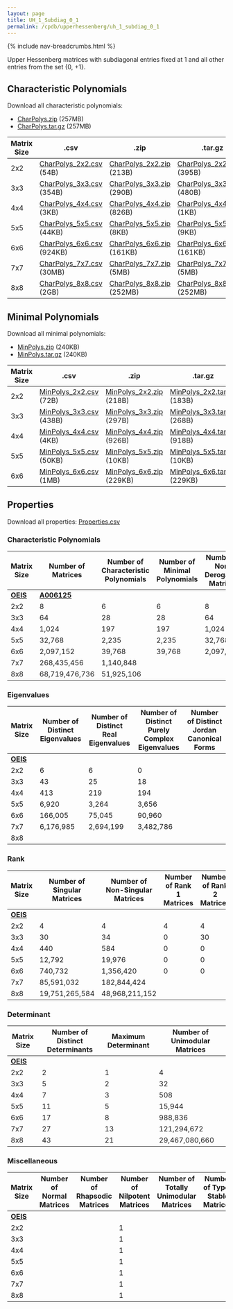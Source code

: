 ```yaml
---
layout: page
title: UH_1_Subdiag_0_1
permalink: /cpdb/upperhessenberg/uh_1_subdiag_0_1
---
```


{% include nav-breadcrumbs.html %}

Upper Hessenberg matrices with subdiagonal entries fixed at 1 and all other entries from the set {0, +1}.

## Characteristic Polynomials

Download all characteristic polynomials:
- <a href="http://cpdb.bohemianmatrices.com/UpperHessenberg/UH_1_Subdiag_0_1/Data/CharPolys.zip">CharPolys.zip</a> (257MB)
- <a href="http://cpdb.bohemianmatrices.com/UpperHessenberg/UH_1_Subdiag_0_1/Data/CharPolys.tar.gz">CharPolys.tar.gz</a> (257MB)

| Matrix Size | .csv | .zip | .tar.gz |
| --- | --- | --- | --- |
| 2x2 | <a href="http://cpdb.bohemianmatrices.com/UpperHessenberg/UH_1_Subdiag_0_1/Data/CharPolys_2x2.csv">CharPolys_2x2.csv</a> (54B)| <a href="http://cpdb.bohemianmatrices.com/UpperHessenberg/UH_1_Subdiag_0_1/Data/CharPolys_2x2.zip">CharPolys_2x2.zip</a> (213B)| <a href="http://cpdb.bohemianmatrices.com/UpperHessenberg/UH_1_Subdiag_0_1/Data/CharPolys_2x2.tar.gz">CharPolys_2x2.tar.gz</a> (395B) |
| 3x3 | <a href="http://cpdb.bohemianmatrices.com/UpperHessenberg/UH_1_Subdiag_0_1/Data/CharPolys_3x3.csv">CharPolys_3x3.csv</a> (354B)| <a href="http://cpdb.bohemianmatrices.com/UpperHessenberg/UH_1_Subdiag_0_1/Data/CharPolys_3x3.zip">CharPolys_3x3.zip</a> (290B)| <a href="http://cpdb.bohemianmatrices.com/UpperHessenberg/UH_1_Subdiag_0_1/Data/CharPolys_3x3.tar.gz">CharPolys_3x3.tar.gz</a> (480B) |
| 4x4 | <a href="http://cpdb.bohemianmatrices.com/UpperHessenberg/UH_1_Subdiag_0_1/Data/CharPolys_4x4.csv">CharPolys_4x4.csv</a> (3KB)| <a href="http://cpdb.bohemianmatrices.com/UpperHessenberg/UH_1_Subdiag_0_1/Data/CharPolys_4x4.zip">CharPolys_4x4.zip</a> (826B)| <a href="http://cpdb.bohemianmatrices.com/UpperHessenberg/UH_1_Subdiag_0_1/Data/CharPolys_4x4.tar.gz">CharPolys_4x4.tar.gz</a> (1KB) |
| 5x5 | <a href="http://cpdb.bohemianmatrices.com/UpperHessenberg/UH_1_Subdiag_0_1/Data/CharPolys_5x5.csv">CharPolys_5x5.csv</a> (44KB)| <a href="http://cpdb.bohemianmatrices.com/UpperHessenberg/UH_1_Subdiag_0_1/Data/CharPolys_5x5.zip">CharPolys_5x5.zip</a> (8KB)| <a href="http://cpdb.bohemianmatrices.com/UpperHessenberg/UH_1_Subdiag_0_1/Data/CharPolys_5x5.tar.gz">CharPolys_5x5.tar.gz</a> (9KB) |
| 6x6 | <a href="http://cpdb.bohemianmatrices.com/UpperHessenberg/UH_1_Subdiag_0_1/Data/CharPolys_6x6.csv">CharPolys_6x6.csv</a> (924KB)| <a href="http://cpdb.bohemianmatrices.com/UpperHessenberg/UH_1_Subdiag_0_1/Data/CharPolys_6x6.zip">CharPolys_6x6.zip</a> (161KB)| <a href="http://cpdb.bohemianmatrices.com/UpperHessenberg/UH_1_Subdiag_0_1/Data/CharPolys_6x6.tar.gz">CharPolys_6x6.tar.gz</a> (161KB) |
| 7x7 | <a href="http://cpdb.bohemianmatrices.com/UpperHessenberg/UH_1_Subdiag_0_1/Data/CharPolys_7x7.csv">CharPolys_7x7.csv</a> (30MB)| <a href="http://cpdb.bohemianmatrices.com/UpperHessenberg/UH_1_Subdiag_0_1/Data/CharPolys_7x7.zip">CharPolys_7x7.zip</a> (5MB)| <a href="http://cpdb.bohemianmatrices.com/UpperHessenberg/UH_1_Subdiag_0_1/Data/CharPolys_7x7.tar.gz">CharPolys_7x7.tar.gz</a> (5MB) |
| 8x8 | <a href="http://cpdb.bohemianmatrices.com/UpperHessenberg/UH_1_Subdiag_0_1/Data/CharPolys_8x8.csv">CharPolys_8x8.csv</a> (2GB)| <a href="http://cpdb.bohemianmatrices.com/UpperHessenberg/UH_1_Subdiag_0_1/Data/CharPolys_8x8.zip">CharPolys_8x8.zip</a> (252MB)| <a href="http://cpdb.bohemianmatrices.com/UpperHessenberg/UH_1_Subdiag_0_1/Data/CharPolys_8x8.tar.gz">CharPolys_8x8.tar.gz</a> (252MB) |

## Minimal Polynomials

Download all minimal polynomials:
- <a href="http://cpdb.bohemianmatrices.com/UpperHessenberg/UH_1_Subdiag_0_1/Data/MinPolys.zip">MinPolys.zip</a> (240KB)
- <a href="http://cpdb.bohemianmatrices.com/UpperHessenberg/UH_1_Subdiag_0_1/Data/MinPolys.tar.gz">MinPolys.tar.gz</a> (240KB)

| Matrix Size | .csv | .zip | .tar.gz |
| --- | --- | --- | --- |
| 2x2 | <a href="http://cpdb.bohemianmatrices.com/UpperHessenberg/UH_1_Subdiag_0_1/Data/MinPolys_2x2.csv">MinPolys_2x2.csv</a> (72B)| <a href="http://cpdb.bohemianmatrices.com/UpperHessenberg/UH_1_Subdiag_0_1/Data/MinPolys_2x2.zip">MinPolys_2x2.zip</a> (218B)| <a href="http://cpdb.bohemianmatrices.com/UpperHessenberg/UH_1_Subdiag_0_1/Data/MinPolys_2x2.tar.gz">MinPolys_2x2.tar.gz</a> (183B) |
| 3x3 | <a href="http://cpdb.bohemianmatrices.com/UpperHessenberg/UH_1_Subdiag_0_1/Data/MinPolys_3x3.csv">MinPolys_3x3.csv</a> (438B)| <a href="http://cpdb.bohemianmatrices.com/UpperHessenberg/UH_1_Subdiag_0_1/Data/MinPolys_3x3.zip">MinPolys_3x3.zip</a> (297B)| <a href="http://cpdb.bohemianmatrices.com/UpperHessenberg/UH_1_Subdiag_0_1/Data/MinPolys_3x3.tar.gz">MinPolys_3x3.tar.gz</a> (268B) |
| 4x4 | <a href="http://cpdb.bohemianmatrices.com/UpperHessenberg/UH_1_Subdiag_0_1/Data/MinPolys_4x4.csv">MinPolys_4x4.csv</a> (4KB)| <a href="http://cpdb.bohemianmatrices.com/UpperHessenberg/UH_1_Subdiag_0_1/Data/MinPolys_4x4.zip">MinPolys_4x4.zip</a> (926B)| <a href="http://cpdb.bohemianmatrices.com/UpperHessenberg/UH_1_Subdiag_0_1/Data/MinPolys_4x4.tar.gz">MinPolys_4x4.tar.gz</a> (918B) |
| 5x5 | <a href="http://cpdb.bohemianmatrices.com/UpperHessenberg/UH_1_Subdiag_0_1/Data/MinPolys_5x5.csv">MinPolys_5x5.csv</a> (50KB)| <a href="http://cpdb.bohemianmatrices.com/UpperHessenberg/UH_1_Subdiag_0_1/Data/MinPolys_5x5.zip">MinPolys_5x5.zip</a> (10KB)| <a href="http://cpdb.bohemianmatrices.com/UpperHessenberg/UH_1_Subdiag_0_1/Data/MinPolys_5x5.tar.gz">MinPolys_5x5.tar.gz</a> (10KB) |
| 6x6 | <a href="http://cpdb.bohemianmatrices.com/UpperHessenberg/UH_1_Subdiag_0_1/Data/MinPolys_6x6.csv">MinPolys_6x6.csv</a> (1MB)| <a href="http://cpdb.bohemianmatrices.com/UpperHessenberg/UH_1_Subdiag_0_1/Data/MinPolys_6x6.zip">MinPolys_6x6.zip</a> (229KB)| <a href="http://cpdb.bohemianmatrices.com/UpperHessenberg/UH_1_Subdiag_0_1/Data/MinPolys_6x6.tar.gz">MinPolys_6x6.tar.gz</a> (229KB) |



## Properties

Download all properties: <a href="http://cpdb.bohemianmatrices.com/UpperHessenberg/UH_1_Subdiag_0_1/Properties.csv">Properties.csv</a>

### Characteristic Polynomials

| Matrix Size | Number of Matrices | Number of Characteristic Polynomials | Number of Minimal Polynomials | Number of Non-Derogatory Matrices | Maximum Characteristic Height |
| --- | --- | --- | --- | --- | --- |
| [__OEIS__](https://oeis.org/) | [__A006125__](https://oeis.org/A006125) | | | | |
| 2x2 | 8 | 6 | 6 | 8 | 2 |
| 3x3 | 64 | 28 | 28 | 64 | 3 |
| 4x4 | 1,024 | 197 | 197 | 1,024 | 6 |
| 5x5 | 32,768 | 2,235 | 2,235 | 32,768 | 13 |
| 6x6 | 2,097,152 | 39,768 | 39,768 | 2,097,152 | 27 |
| 7x7 | 268,435,456 | 1,140,848 | | | 55 |
| 8x8 | 68,719,476,736 | 51,925,106 | | | 120 |

### Eigenvalues

| Matrix Size | Number of Distinct Eigenvalues | Number of Distinct Real Eigenvalues | Number of Distinct Purely Complex Eigenvalues | Number of Distinct Jordan Canonical Forms |
| --- | --- | --- | --- | --- |
| [__OEIS__](https://oeis.org/) | | | | |
| 2x2 | 6 | 6 | 0 | |
| 3x3 | 43 | 25 | 18 | |
| 4x4 | 413 | 219 | 194 | |
| 5x5 | 6,920 | 3,264 | 3,656 | |
| 6x6 | 166,005 | 75,045 | 90,960 | |
| 7x7 | 6,176,985 | 2,694,199 | 3,482,786 | |
| 8x8 | | | | |

### Rank

| Matrix Size | Number of Singular Matrices | Number of Non-Singular Matrices | Number of Rank 1 Matrices | Number of Rank 2 Matrices | Number of Rank 3 Matrices | Number of Rank 4 Matrices | Number of Rank 5 Matrices | Number of Rank 6 Matrices | Number of Rank 7 Matrices | Number of Rank 8 Matrices |
| --- | --- | --- | --- | --- | --- | --- | --- | --- | --- | --- |
| [__OEIS__](https://oeis.org/) | | | | | | | | | | |
| 2x2 | 4 | 4 | 4 | 4 | | | | | | |
| 3x3 | 30 | 34 | 0 | 30 | 34 | | | | | |
| 4x4 | 440 | 584 | 0 | 0 | 440 | 584 | | | | |
| 5x5 | 12,792 | 19,976 | 0 | 0 | 0 | 12,792 | 19,976 | | | |
| 6x6 | 740,732 | 1,356,420 | 0 | 0 | 0 | 0 | 740,732 | 1,356,420 | | |
| 7x7 | 85,591,032 | 182,844,424 | | | | | | | | |
| 8x8 | 19,751,265,584 | 48,968,211,152 | | | | | | | | |

### Determinant

| Matrix Size | Number of Distinct Determinants | Maximum Determinant | Number of Unimodular Matrices |
| --- | --- | --- | --- |
| [__OEIS__](https://oeis.org/) | | | |
| 2x2 | 2 | 1 | 4 |
| 3x3 | 5 | 2 | 32 |
| 4x4 | 7 | 3 | 508 |
| 5x5 | 11 | 5 | 15,944 |
| 6x6 | 17 | 8 | 988,836 |
| 7x7 | 27 | 13 | 121,294,672 |
| 8x8 | 43 | 21 | 29,467,080,660 |

### Miscellaneous

| Matrix Size | Number of Normal Matrices | Number of Rhapsodic Matrices | Number of Nilpotent Matrices | Number of Totally Unimodular Matrices | Number of Type I Stable Matrices | Number of Type II Stable Matrices |
| --- | --- | --- | --- | --- | --- | --- |
| [__OEIS__](https://oeis.org/) | | | | | | |
| 2x2 | | | 1 | | | |
| 3x3 | | | 1 | | | |
| 4x4 | | | 1 | | | |
| 5x5 | | | 1 | | | |
| 6x6 | | | 1 | | | |
| 7x7 | | | 1 | | | |
| 8x8 | | | 1 | | | |

